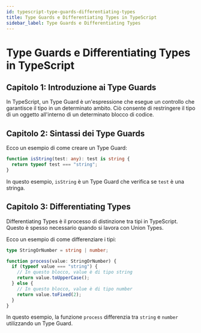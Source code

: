 ```yaml
---
id: typescript-type-guards-differentiating-types
title: Type Guards e Differentiating Types in TypeScript
sidebar_label: Type Guards e Differentiating Types
---
```


# Type Guards e Differentiating Types in TypeScript

## Capitolo 1: Introduzione ai Type Guards

In TypeScript, un Type Guard è un'espressione che esegue un controllo che garantisce il tipo in un determinato ambito. Ciò consente di restringere il tipo di un oggetto all'interno di un determinato blocco di codice.

## Capitolo 2: Sintassi dei Type Guards

Ecco un esempio di come creare un Type Guard:

```typescript
function isString(test: any): test is string {
  return typeof test === "string";
}
```

In questo esempio, `isString` è un Type Guard che verifica se `test` è una stringa.

## Capitolo 3: Differentiating Types

Differentiating Types è il processo di distinzione tra tipi in TypeScript. Questo è spesso necessario quando si lavora con Union Types.

Ecco un esempio di come differenziare i tipi:

```typescript
type StringOrNumber = string | number;

function process(value: StringOrNumber) {
  if (typeof value === "string") {
    // In questo blocco, value è di tipo string
    return value.toUpperCase();
  } else {
    // In questo blocco, value è di tipo number
    return value.toFixed(2);
  }
}
```

In questo esempio, la funzione `process` differenzia tra `string` e `number` utilizzando un Type Guard.
